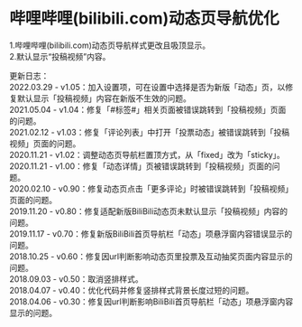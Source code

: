 # 哔哩哔哩(bilibili.com)动态页导航优化
1.哔哩哔哩(bilibili.com)动态页导航样式更改且吸顶显示。  
2.默认显示“投稿视频”内容。  

更新日志：  
2022.03.29 - v1.05：加入设置项，可在设置中选择是否为新版「动态」页，以修复默认显示「投稿视频」内容在新版不生效的问题。  
2021.05.04 - v1.04：修复「#标签#」相关页面被错误跳转到「投稿视频」页面的问题。  
2021.02.12 - v1.03：修复「评论列表」中打开「投票动态」被错误跳转到「投稿视频」页面的问题。  
2020.11.21 - v1.02：调整动态页导航栏置顶方式，从「fixed」改为「sticky」。  
2020.11.21 - v1.00：修复「动态详情」页被错误跳转到「投稿视频」页面的问题。  
2020.02.10 - v0.90：修复动态页点击「更多评论」时被错误跳转到「投稿视频」页面的问题。  
2019.11.20 - v0.80：修复适配新版BiliBili动态页未默认显示「投稿视频」内容的问题。  
2019.11.17 - v0.70：修复新版BiliBili首页导航栏「动态」项悬浮窗内容错误显示的问题。  
2018.10.25 - v0.60：修复因url判断影响动态页里投票及互动抽奖页面内容显示的问题。  
2018.09.03 - v0.50：取消竖排样式。  
2018.04.07 - v0.40：优化代码并修复竖排样式背景长度过短的问题。  
2018.04.06 - v0.30：修复因url判断影响BiliBili首页导航栏「动态」项悬浮窗内容显示的问题。  
